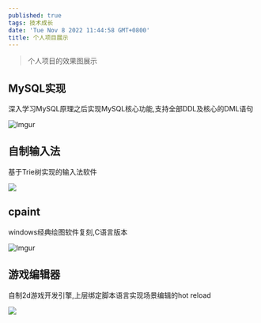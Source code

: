 ```yaml
---
published: true
tags: 技术成长
date: 'Tue Nov 8 2022 11:44:58 GMT+0800'
title: 个人项目展示
---
```

> 个人项目的效果图展示

## MySQL实现
深入学习MySQL原理之后实现MySQL核心功能,支持全部DDL及核心的DML语句
 
![Imgur](https://tva1.sinaimg.cn/large/008vxvgGgy1h8bjn1o4exg30qm0rothz.gif)

## 自制输入法
 
 基于Trie树实现的输入法软件
 
![](https://tva1.sinaimg.cn/large/008vxvgGgy1h8bjqcm1bxg3080069dj6.gif)

 
## cpaint
 
windows经典绘图软件复刻,C语言版本
 
 ![Imgur](https://tva1.sinaimg.cn/large/008vxvgGgy1h8bjpajim8g30gn0bjaci.gif)
 
## 游戏编辑器
 
自制2d游戏开发引擎,上层绑定脚本语言实现场景编辑的hot reload
 
![](https://tva1.sinaimg.cn/large/008vxvgGgy1h8bjqagn9rg30z20fmn1g.gif)
